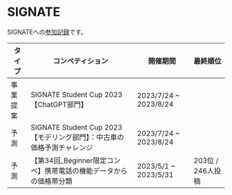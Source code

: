 # SIGNATE
SIGNATEへの[参加記録](https://signate.jp/users/113686)です。

|タイプ|コンペティション|開催期間|最終順位|
|----|----|----|----|
|事業提案|SIGNATE Student Cup 2023【ChatGPT部門】|2023/7/24 ~ 2023/8/24||
|予測|SIGNATE Student Cup 2023【モデリング部門】：中古車の価格予測チャレンジ|2023/7/24 ~ 2023/8/24||
|予測|【第34回_Beginner限定コンペ】携帯電話の機能データからの価格帯分類|2023/5/1 ~ 2023/5/31| 203位 / 246人投稿|
